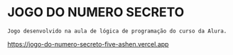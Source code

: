 # JOGO DO NUMERO SECRETO

    Jogo desenvolvido na aula de lógica de programação do curso da Alura.


<https://jogo-do-numero-secreto-five-ashen.vercel.app>
